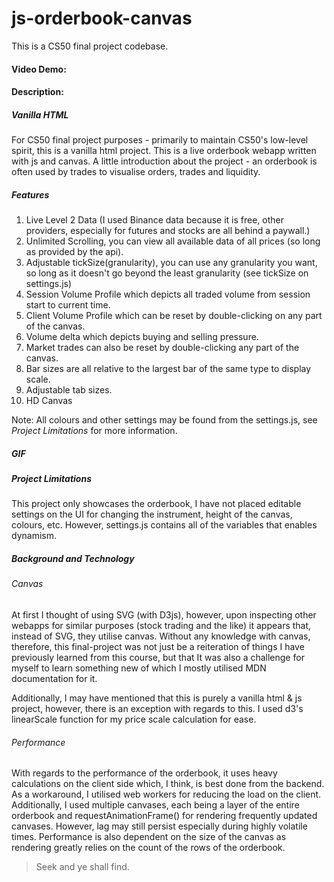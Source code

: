 # js-orderbook-canvas
This is a CS50 final project codebase.

#### Video Demo:  <URL HERE>

#### Description:

##### Vanilla HTML
For CS50 final project purposes - primarily to maintain CS50's low-level spirit, this is a vanilla html project. This is a live orderbook webapp written with js and canvas. A little introduction about the project - an orderbook is often used by trades to visualise orders, trades and liquidity.

##### Features
1. Live Level 2 Data (I used Binance data because it is free, other providers, especially for futures and stocks are all behind a paywall.)
2. Unlimited Scrolling, you can view all available data of all prices (so long as provided by the api). 
3. Adjustable tickSize(granularity), you can use any granularity you want, so long as it doesn't go beyond the least granularity (see tickSize on settings.js)
4. Session Volume Profile which depicts all traded volume from session start to current time.
5. Client Volume Profile which can be reset by double-clicking on any part of the canvas.
6. Volume delta which depicts buying and selling pressure.
7. Market trades can also be reset by double-clicking any part of the canvas. 
8. Bar sizes are all relative to the largest bar of the same type to display scale.
9. Adjustable tab sizes. 
10. HD Canvas

Note: All colours and other settings may be found from the settings.js, see *Project Limitations* for more information.

##### GIF

##### Project Limitations
This project only showcases the orderbook, I have not placed editable settings on the UI for changing the instrument, height of the canvas, colours, etc. However, settings.js contains all of the variables that enables dynamism.  

##### Background and Technology

###### Canvas
At first I thought of using SVG (with D3js), however, upon inspecting other webapps for similar purposes (stock trading and the like) it appears that, instead of SVG, they utilise canvas. Without any knowledge with canvas, therefore, this final-project was not just be a reiteration of things I have previously learned from this course, but that It was also a challenge for myself to learn something new of which I mostly utilised MDN documentation for it. 

Additionally, I may have mentioned that this is purely a vanilla html & js project, however, there is an exception with regards to this. I used d3's linearScale function for my price scale calculation for ease. 

###### Performance
With regards to the performance of the orderbook, it uses heavy calculations on the client side which, I think, is best done from the backend. As a workaround, I utilised web workers for reducing the load on the client. Additionally, I used multiple canvases, each being a layer of the entire orderbook and requestAnimationFrame() for rendering frequently updated canvases. However, lag may still persist especially during highly volatile times. Performance is also dependent on the size of the canvas as rendering greatly relies on the count of the rows of the orderbook.



> Seek and ye shall find.